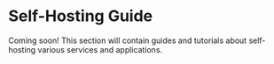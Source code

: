 # Self-Hosting Guide

Coming soon! This section will contain guides and tutorials about self-hosting various services and applications.

